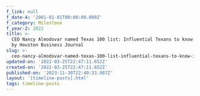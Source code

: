 ```yaml
---
f_link: null
f_date-4: '2001-01-01T00:00:00.000Z'
f_category: Milestone
f_year-2: 2022
title: >-
  CEO Nancy Almodovar named Texas 100 list: Influential Texans to know in 2022
  by Houston Business Journal
slug: >-
  ceo-nancy-almodovar-named-texas-100-list-influential-texans-to-know-in-2022-by-houston-business-journal
updated-on: '2022-03-25T22:47:11.652Z'
created-on: '2022-03-25T22:47:11.652Z'
published-on: '2023-11-30T22:40:33.987Z'
layout: '[timeline-posts].html'
tags: timeline-posts
---
```



